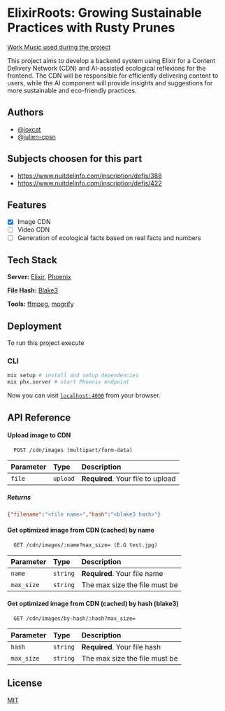 # ElixirRoots: Growing Sustainable Practices with Rusty Prunes
[Work Music used during the project](https://on.soundcloud.com/G1pyG)

This project aims to develop a backend system using Elixir for a Content Delivery Network (CDN) and AI-assisted ecological reflexions for the frontend. The CDN will be responsible for efficiently delivering content to users, while the AI component will provide insights and suggestions for more sustainable and eco-friendly practices.

## Authors

- [@joxcat](https://www.github.com/joxcat)
- [@julien-cpsn](https://www.github.com/Julien-cpsn)

## Subjects choosen for this part
- https://www.nuitdelinfo.com/inscription/defis/388
- https://www.nuitdelinfo.com/inscription/defis/422

## Features

- [x] Image CDN
- [ ] Video CDN
- [ ] Generation of ecological facts based on real facts and numbers

## Tech Stack

**Server:** [Elixir](https://elixir-lang.org/), [Phoenix](https://www.phoenixframework.org/)  

**File Hash:** [Blake3](https://github.com/BLAKE3-team/BLAKE3/)  

**Tools:** [ffmpeg](https://ffmpeg.org/), [mogrify](https://imagemagick.org/script/mogrify.php)

## Deployment

To run this project execute

### CLI

```bash
mix setup # install and setup dependencies
mix phx.server # start Phoenix endpoint
```

Now you can visit [`localhost:4000`](http://localhost:4000) from your browser.

## API Reference

#### Upload image to CDN

```http
  POST /cdn/images (multipart/form-data)
```

| Parameter | Type     | Description                       |
| :-------- | :------- | :-------------------------------- |
|  `file`   | `upload` | **Required**. Your file to upload |

##### Returns
```json
{"filename":"<file name>","hash":"<blake3 hash>"}
```

#### Get optimized image from CDN (cached) by name

```http
  GET /cdn/images/:name?max_size= (E.G test.jpg)
```

| Parameter   | Type     | Description                       |
| :---------- | :------- | :-------------------------------- |
|  `name`     | `string` | **Required**. Your file name      |
|  `max_size` | `string` | The max size the file must be     |

#### Get optimized image from CDN (cached) by hash (blake3)

```http
  GET /cdn/images/by-hash/:hash?max_size=
```

| Parameter   | Type     | Description                       |
| :---------- | :------- | :-------------------------------- |
|  `hash`     | `string` | **Required**. Your file hash      |
|  `max_size` | `string` | The max size the file must be     |

## License

[MIT](./LICENSE)